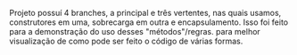 Projeto possuí 4 branches, a principal e três vertentes, nas quais usamos, construtores em uma, sobrecarga em outra e encapsulamento. Isso foi feito para a demonstração do uso desses "métodos"/regras. para melhor visualização de como pode ser feito o código de várias formas. 
